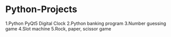 # Python-Projects
1.Python PyQt5 Digital Clock
2.Python banking program
3.Number guessing game
4.Slot machine
5.Rock, paper, scissor game

